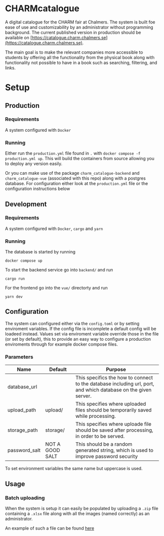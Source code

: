 # CHARMcatalogue

A digital catalogue for the CHARM fair at Chalmers. The system is built foe ease of use and customizability by an administrator without programming background. The current published version in production should be available on [https://catalogue.charm.chalmers.se](https://catalogue.charm.chalmers.se).

The main goal is to make the relevant companies more accessible to students by offering all the functionality from the physical book along with functionality not possible to have in a book such as searching, filtering, and links.


# Setup
## Production

### Requirements

A system configured with `Docker`

### Running 

Either run the `production.yml` file found in `.` with `docker compose -f production.yml up`. This will build the containers from source allowing you to deploy any version easily.

Or you can make use of the package `charm_catalogue-backend` and `charm_catalogue-vue` (associated with this repo) along with a postgres database. For configuration either look at the `production.yml` file or the configuration instructions below


## Development

### Requirements

A system configured with `Docker`, `cargo` and `yarn`

### Running 
The database is started by running 
```
docker compose up 
```

To start the backend service go into `backend/` and run 
```
cargo run
```

For the frontend go into the `vue/` directorty and run 
```
yarn dev 
```



## Configuration
The system can configured either via the `config.toml` or by setting enviroment variables. If the config file is incomplete a default config will be loadeed instead. Values set via enviroment variable override those in the file (or set by default), this to provide an easy way to configure a production enviroments through for example docker compose files.

### Parameters
| Name | Default | Purpose|
|-|-|-|
|database_url |  | This specifics the how to connect to the database including url, port, and which database on the given server. |
|upload_path | upload/ | This specifies where uploaded files should be temporarily saved while processing. |
|storage_path | storage/ | This specifies where uploade file should be saved after processing, in order to be served. |
|password_salt| NOT A GOOD SALT | This should be a random generated string, which is used to improve password security |

To set environment variables the same name but uppercase is used.

## Usage
### Batch uploading

When the system is setup it can easily be populated by uploading a `.zip` file containing a `.xlsx` file along with all the images (named correctly) as an administrator. 

An example of such a file can be found [here](https://drive.google.com/drive/folders/1ARqpngACz8koJlrudFBCM7jHow94vemY?usp=sharing)

